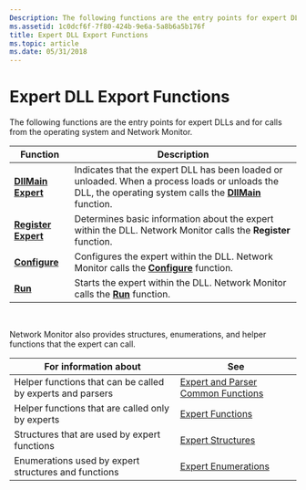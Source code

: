 ```yaml
---
Description: The following functions are the entry points for expert DLLs and for calls from the operating system and Network Monitor.
ms.assetid: 1c0dcf6f-7f80-424b-9e6a-5a8b6a5b176f
title: Expert DLL Export Functions
ms.topic: article
ms.date: 05/31/2018
---
```


# Expert DLL Export Functions

The following functions are the entry points for expert DLLs and for calls from the operating system and Network Monitor.



| Function                                   | Description                                                                                                                                                              |
|--------------------------------------------|--------------------------------------------------------------------------------------------------------------------------------------------------------------------------|
| [**DllMain Expert**](dllmain-expert.md)   | Indicates that the expert DLL has been loaded or unloaded. When a process loads or unloads the DLL, the operating system calls the [**DllMain**](https://docs.microsoft.com/windows/desktop/Dlls/dllmain) function. |
| [**Register Expert**](register-expert.md) | Determines basic information about the expert within the DLL. Network Monitor calls the **Register** function.                                                           |
| [**Configure**](configure.md)             | Configures the expert within the DLL. Network Monitor calls the [**Configure**](configure.md) function.                                                                 |
| [**Run**](run.md)                         | Starts the expert within the DLL. Network Monitor calls the [**Run**](run.md) function.                                                                                 |



 

Network Monitor also provides structures, enumerations, and helper functions that the expert can call.



| For information about                                      | See                                                                          |
|------------------------------------------------------------|------------------------------------------------------------------------------|
| Helper functions that can be called by experts and parsers | [Expert and Parser Common Functions](expert-and-parser-common-functions.md) |
| Helper functions that are called only by experts           | [Expert Functions](expert-functions.md)                                     |
| Structures that are used by expert functions               | [Expert Structures](expert-structures.md)                                   |
| Enumerations used by expert structures and functions       | [Expert Enumerations](expert-enumerations.md)                               |



 

 

 



